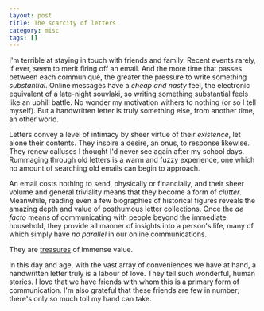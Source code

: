 ```yaml
---
layout: post
title: The scarcity of letters
category: misc
tags: []
---
```


I'm terrible at staying in touch with friends and family.
Recent events rarely, if ever, seem to merit firing off an email.
And the more time that passes between each communiqué, the greater the
pressure to write something *substantial*.
Online messages have a *cheap and nasty* feel, the electronic equivalent of a
late-night souvlaki, so writing something substantial feels like an uphill
battle.
No wonder my motivation withers to nothing (or so I tell myself).
But a handwritten letter is truly something else, from another time, an other
world.

Letters convey a level of intimacy by sheer virtue of their *existence*, let
alone their contents.
They inspire a desire, an onus, to response likewise.
They renew calluses I thought I'd never see again after my school days.
Rummaging through old letters is a warm and fuzzy experience, one which no
amount of searching old emails can begin to approach.

An email costs nothing to send, physically or financially, and their sheer
volume and general triviality means that they become a form of *clutter*.
Meanwhile, reading even a few biographies of historical figures reveals the
amazing depth and value of posthumous letter collections.
Once the *de facto* means of communicating with people beyond the immediate
household, they provide all manner of insights into a person's life, many of
which simply have *no parallel* in our online communications.

They
are [treasures](http://thewritepractice.com/value-of-a-hand-written-letter/)
of immense value.

In this day and age, with the vast array of conveniences we have at hand, a
handwritten letter truly is a labour of love.
They tell such wonderful, human stories.
I love that we have friends with whom this is a primary form of communication.
I'm also grateful that these friends are few in number; there's only so much
toil my hand can take.

